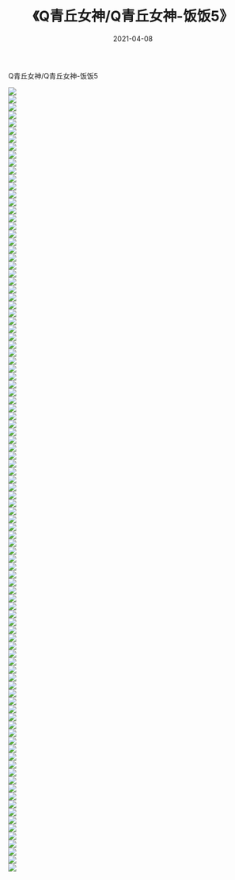 ﻿---
layout: post
title:  《Q青丘女神/Q青丘女神-饭饭5》
date:   2021-04-08
img: http://pic.660000.xyz/1:/网络美图/2021/Q青丘女神/Q青丘女神-饭饭5/000.jpg
categories: [美女, 清纯, 唯美]
---

Q青丘女神/Q青丘女神-饭饭5

 ![](http://pic.660000.xyz/1:/网络美图/2021/Q青丘女神/Q青丘女神-饭饭5/001.jpg) <br>![](http://pic.660000.xyz/1:/网络美图/2021/Q青丘女神/Q青丘女神-饭饭5/002.jpg) <br>![](http://pic.660000.xyz/1:/网络美图/2021/Q青丘女神/Q青丘女神-饭饭5/003.jpg) <br>![](http://pic.660000.xyz/1:/网络美图/2021/Q青丘女神/Q青丘女神-饭饭5/004.jpg) <br>![](http://pic.660000.xyz/1:/网络美图/2021/Q青丘女神/Q青丘女神-饭饭5/005.jpg) <br>![](http://pic.660000.xyz/1:/网络美图/2021/Q青丘女神/Q青丘女神-饭饭5/006.jpg) <br>![](http://pic.660000.xyz/1:/网络美图/2021/Q青丘女神/Q青丘女神-饭饭5/007.jpg) <br>![](http://pic.660000.xyz/1:/网络美图/2021/Q青丘女神/Q青丘女神-饭饭5/008.jpg) <br>![](http://pic.660000.xyz/1:/网络美图/2021/Q青丘女神/Q青丘女神-饭饭5/009.jpg) <br>![](http://pic.660000.xyz/1:/网络美图/2021/Q青丘女神/Q青丘女神-饭饭5/010.jpg) <br>![](http://pic.660000.xyz/1:/网络美图/2021/Q青丘女神/Q青丘女神-饭饭5/011.jpg) <br>![](http://pic.660000.xyz/1:/网络美图/2021/Q青丘女神/Q青丘女神-饭饭5/012.jpg) <br>![](http://pic.660000.xyz/1:/网络美图/2021/Q青丘女神/Q青丘女神-饭饭5/013.jpg) <br>![](http://pic.660000.xyz/1:/网络美图/2021/Q青丘女神/Q青丘女神-饭饭5/014.jpg) <br>![](http://pic.660000.xyz/1:/网络美图/2021/Q青丘女神/Q青丘女神-饭饭5/015.jpg) <br>![](http://pic.660000.xyz/1:/网络美图/2021/Q青丘女神/Q青丘女神-饭饭5/016.jpg) <br>![](http://pic.660000.xyz/1:/网络美图/2021/Q青丘女神/Q青丘女神-饭饭5/017.jpg) <br>![](http://pic.660000.xyz/1:/网络美图/2021/Q青丘女神/Q青丘女神-饭饭5/018.jpg) <br>![](http://pic.660000.xyz/1:/网络美图/2021/Q青丘女神/Q青丘女神-饭饭5/019.jpg) <br>![](http://pic.660000.xyz/1:/网络美图/2021/Q青丘女神/Q青丘女神-饭饭5/020.jpg) <br>![](http://pic.660000.xyz/1:/网络美图/2021/Q青丘女神/Q青丘女神-饭饭5/021.jpg) <br>![](http://pic.660000.xyz/1:/网络美图/2021/Q青丘女神/Q青丘女神-饭饭5/022.jpg) <br>![](http://pic.660000.xyz/1:/网络美图/2021/Q青丘女神/Q青丘女神-饭饭5/023.jpg) <br>![](http://pic.660000.xyz/1:/网络美图/2021/Q青丘女神/Q青丘女神-饭饭5/024.jpg) <br>![](http://pic.660000.xyz/1:/网络美图/2021/Q青丘女神/Q青丘女神-饭饭5/025.jpg) <br>![](http://pic.660000.xyz/1:/网络美图/2021/Q青丘女神/Q青丘女神-饭饭5/026.jpg) <br>![](http://pic.660000.xyz/1:/网络美图/2021/Q青丘女神/Q青丘女神-饭饭5/027.jpg) <br>![](http://pic.660000.xyz/1:/网络美图/2021/Q青丘女神/Q青丘女神-饭饭5/028.jpg) <br>![](http://pic.660000.xyz/1:/网络美图/2021/Q青丘女神/Q青丘女神-饭饭5/029.jpg) <br>![](http://pic.660000.xyz/1:/网络美图/2021/Q青丘女神/Q青丘女神-饭饭5/030.jpg) <br>![](http://pic.660000.xyz/1:/网络美图/2021/Q青丘女神/Q青丘女神-饭饭5/031.jpg) <br>![](http://pic.660000.xyz/1:/网络美图/2021/Q青丘女神/Q青丘女神-饭饭5/032.jpg) <br>![](http://pic.660000.xyz/1:/网络美图/2021/Q青丘女神/Q青丘女神-饭饭5/033.jpg) <br>![](http://pic.660000.xyz/1:/网络美图/2021/Q青丘女神/Q青丘女神-饭饭5/034.jpg) <br>![](http://pic.660000.xyz/1:/网络美图/2021/Q青丘女神/Q青丘女神-饭饭5/035.jpg) <br>![](http://pic.660000.xyz/1:/网络美图/2021/Q青丘女神/Q青丘女神-饭饭5/036.jpg) <br>![](http://pic.660000.xyz/1:/网络美图/2021/Q青丘女神/Q青丘女神-饭饭5/037.jpg) <br>![](http://pic.660000.xyz/1:/网络美图/2021/Q青丘女神/Q青丘女神-饭饭5/038.jpg) <br>![](http://pic.660000.xyz/1:/网络美图/2021/Q青丘女神/Q青丘女神-饭饭5/039.jpg) <br>![](http://pic.660000.xyz/1:/网络美图/2021/Q青丘女神/Q青丘女神-饭饭5/040.jpg) <br>![](http://pic.660000.xyz/1:/网络美图/2021/Q青丘女神/Q青丘女神-饭饭5/041.jpg) <br>![](http://pic.660000.xyz/1:/网络美图/2021/Q青丘女神/Q青丘女神-饭饭5/042.jpg) <br>![](http://pic.660000.xyz/1:/网络美图/2021/Q青丘女神/Q青丘女神-饭饭5/043.jpg) <br>![](http://pic.660000.xyz/1:/网络美图/2021/Q青丘女神/Q青丘女神-饭饭5/044.jpg) <br>![](http://pic.660000.xyz/1:/网络美图/2021/Q青丘女神/Q青丘女神-饭饭5/045.jpg) <br>![](http://pic.660000.xyz/1:/网络美图/2021/Q青丘女神/Q青丘女神-饭饭5/046.jpg) <br>![](http://pic.660000.xyz/1:/网络美图/2021/Q青丘女神/Q青丘女神-饭饭5/047.jpg) <br>![](http://pic.660000.xyz/1:/网络美图/2021/Q青丘女神/Q青丘女神-饭饭5/048.jpg) <br>![](http://pic.660000.xyz/1:/网络美图/2021/Q青丘女神/Q青丘女神-饭饭5/049.jpg) <br>![](http://pic.660000.xyz/1:/网络美图/2021/Q青丘女神/Q青丘女神-饭饭5/050.jpg) <br>![](http://pic.660000.xyz/1:/网络美图/2021/Q青丘女神/Q青丘女神-饭饭5/051.jpg) <br>![](http://pic.660000.xyz/1:/网络美图/2021/Q青丘女神/Q青丘女神-饭饭5/052.jpg) <br>![](http://pic.660000.xyz/1:/网络美图/2021/Q青丘女神/Q青丘女神-饭饭5/053.jpg) <br>![](http://pic.660000.xyz/1:/网络美图/2021/Q青丘女神/Q青丘女神-饭饭5/054.jpg) <br>![](http://pic.660000.xyz/1:/网络美图/2021/Q青丘女神/Q青丘女神-饭饭5/055.jpg) <br>![](http://pic.660000.xyz/1:/网络美图/2021/Q青丘女神/Q青丘女神-饭饭5/056.jpg) <br>![](http://pic.660000.xyz/1:/网络美图/2021/Q青丘女神/Q青丘女神-饭饭5/057.jpg) <br>![](http://pic.660000.xyz/1:/网络美图/2021/Q青丘女神/Q青丘女神-饭饭5/058.jpg) <br>![](http://pic.660000.xyz/1:/网络美图/2021/Q青丘女神/Q青丘女神-饭饭5/059.jpg) <br>![](http://pic.660000.xyz/1:/网络美图/2021/Q青丘女神/Q青丘女神-饭饭5/060.jpg) <br>![](http://pic.660000.xyz/1:/网络美图/2021/Q青丘女神/Q青丘女神-饭饭5/061.jpg) <br>![](http://pic.660000.xyz/1:/网络美图/2021/Q青丘女神/Q青丘女神-饭饭5/062.jpg) <br>![](http://pic.660000.xyz/1:/网络美图/2021/Q青丘女神/Q青丘女神-饭饭5/063.jpg) <br>![](http://pic.660000.xyz/1:/网络美图/2021/Q青丘女神/Q青丘女神-饭饭5/064.jpg) <br>![](http://pic.660000.xyz/1:/网络美图/2021/Q青丘女神/Q青丘女神-饭饭5/065.jpg) <br>![](http://pic.660000.xyz/1:/网络美图/2021/Q青丘女神/Q青丘女神-饭饭5/066.jpg) <br>![](http://pic.660000.xyz/1:/网络美图/2021/Q青丘女神/Q青丘女神-饭饭5/067.jpg) <br>![](http://pic.660000.xyz/1:/网络美图/2021/Q青丘女神/Q青丘女神-饭饭5/068.jpg) <br>![](http://pic.660000.xyz/1:/网络美图/2021/Q青丘女神/Q青丘女神-饭饭5/069.jpg) <br>![](http://pic.660000.xyz/1:/网络美图/2021/Q青丘女神/Q青丘女神-饭饭5/070.jpg) <br>![](http://pic.660000.xyz/1:/网络美图/2021/Q青丘女神/Q青丘女神-饭饭5/071.jpg) <br>![](http://pic.660000.xyz/1:/网络美图/2021/Q青丘女神/Q青丘女神-饭饭5/072.jpg) <br>![](http://pic.660000.xyz/1:/网络美图/2021/Q青丘女神/Q青丘女神-饭饭5/073.jpg) <br>![](http://pic.660000.xyz/1:/网络美图/2021/Q青丘女神/Q青丘女神-饭饭5/074.jpg) <br>![](http://pic.660000.xyz/1:/网络美图/2021/Q青丘女神/Q青丘女神-饭饭5/075.jpg) <br>![](http://pic.660000.xyz/1:/网络美图/2021/Q青丘女神/Q青丘女神-饭饭5/076.jpg) <br>![](http://pic.660000.xyz/1:/网络美图/2021/Q青丘女神/Q青丘女神-饭饭5/077.jpg) <br>![](http://pic.660000.xyz/1:/网络美图/2021/Q青丘女神/Q青丘女神-饭饭5/078.jpg) <br>![](http://pic.660000.xyz/1:/网络美图/2021/Q青丘女神/Q青丘女神-饭饭5/079.jpg) <br>![](http://pic.660000.xyz/1:/网络美图/2021/Q青丘女神/Q青丘女神-饭饭5/080.jpg) <br>![](http://pic.660000.xyz/1:/网络美图/2021/Q青丘女神/Q青丘女神-饭饭5/081.jpg) <br>![](http://pic.660000.xyz/1:/网络美图/2021/Q青丘女神/Q青丘女神-饭饭5/082.jpg) <br>![](http://pic.660000.xyz/1:/网络美图/2021/Q青丘女神/Q青丘女神-饭饭5/083.jpg) <br>![](http://pic.660000.xyz/1:/网络美图/2021/Q青丘女神/Q青丘女神-饭饭5/084.jpg) <br>![](http://pic.660000.xyz/1:/网络美图/2021/Q青丘女神/Q青丘女神-饭饭5/085.jpg) <br>![](http://pic.660000.xyz/1:/网络美图/2021/Q青丘女神/Q青丘女神-饭饭5/086.jpg) <br>![](http://pic.660000.xyz/1:/网络美图/2021/Q青丘女神/Q青丘女神-饭饭5/087.jpg) <br>![](http://pic.660000.xyz/1:/网络美图/2021/Q青丘女神/Q青丘女神-饭饭5/088.jpg) <br>![](http://pic.660000.xyz/1:/网络美图/2021/Q青丘女神/Q青丘女神-饭饭5/089.jpg) <br>![](http://pic.660000.xyz/1:/网络美图/2021/Q青丘女神/Q青丘女神-饭饭5/090.jpg) <br>![](http://pic.660000.xyz/1:/网络美图/2021/Q青丘女神/Q青丘女神-饭饭5/091.jpg) <br>![](http://pic.660000.xyz/1:/网络美图/2021/Q青丘女神/Q青丘女神-饭饭5/092.jpg) <br>![](http://pic.660000.xyz/1:/网络美图/2021/Q青丘女神/Q青丘女神-饭饭5/093.jpg) <br>![](http://pic.660000.xyz/1:/网络美图/2021/Q青丘女神/Q青丘女神-饭饭5/094.jpg) <br>![](http://pic.660000.xyz/1:/网络美图/2021/Q青丘女神/Q青丘女神-饭饭5/095.jpg) <br>![](http://pic.660000.xyz/1:/网络美图/2021/Q青丘女神/Q青丘女神-饭饭5/096.jpg) <br>![](http://pic.660000.xyz/1:/网络美图/2021/Q青丘女神/Q青丘女神-饭饭5/097.jpg) <br>![](http://pic.660000.xyz/1:/网络美图/2021/Q青丘女神/Q青丘女神-饭饭5/098.jpg) <br>![](http://pic.660000.xyz/1:/网络美图/2021/Q青丘女神/Q青丘女神-饭饭5/099.jpg) <br>